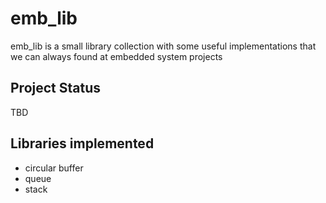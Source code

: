 # emb_lib

emb_lib is a small library collection with some useful implementations that we can always found at embedded system projects



## Project Status

TBD

## Libraries implemented

* circular buffer
* queue
* stack


